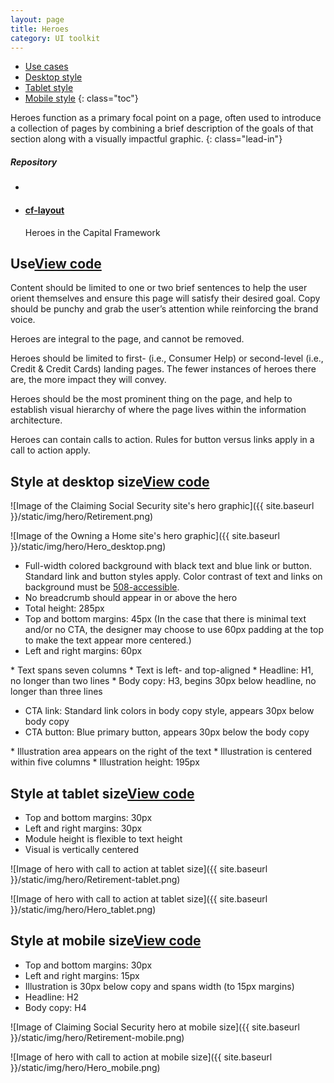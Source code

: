 ```yaml
---
layout: page
title: Heroes
category: UI toolkit
---
```


- [Use cases](#use)
- [Desktop style](#desktop)
- [Tablet style](#tablet)
- [Mobile style](#mobile)
{: class="toc"}

<div class="content-50 content-first">

Heroes function as a primary focal point on a page, often used to introduce a collection of pages by combining a brief description of the goals of that section along with a visually impactful graphic.
{: class="lead-in"}

</div>

<div class="content-50 content-last">
  <h5 class="repo-list-header">Repository</h5>
  <ul class="repo-list">
    <li>
      <span class="cf-icon cf-icon-github"></span>
    </li>
    <li>
      <a href="https://github.com/cfpb/cf-layout"><h4>cf-layout</h4></a>
      <p>Heroes in the Capital Framework</p>
    </li>
  </ul>
</div> 


<h2 id="use">Use<span class="cf-code-link"><a href="">View code <span class="cf-icon cf-icon-external-link"></span></a></span></h2>


<div class="content-67 content-first">

Content should be limited to one or two brief sentences to help the user orient themselves and ensure this page will satisfy their desired goal. Copy should be punchy and grab the user’s attention while reinforcing the brand voice. 

Heroes are integral to the page, and cannot be removed. 

Heroes should be limited to first- (i.e., Consumer Help) or second-level (i.e., Credit & Credit Cards) landing pages. The fewer instances of heroes there are, the more impact they will convey. 

Heroes should be the most prominent thing on the page, and help to establish visual hierarchy of where the page lives within the information architecture.

Heroes can contain calls to action. Rules for button versus links apply in a call to action apply.

</div>

<div class="content-33 content-last"></div>

<h2 id="desktop">Style at desktop size<span class="cf-code-link"><a href="">View code <span class="cf-icon cf-icon-external-link"></span></a></span></h2>

<div class="content-first">
![Image of the Claiming Social Security site's hero graphic]({{ site.baseurl }}/static/img/hero/Retirement.png)

![Image of the Owning a Home site's hero graphic]({{ site.baseurl }}/static/img/hero/Hero_desktop.png)

</div>

<div class="content-33 content-first">

* Full-width colored background with black text and blue link or button. Standard link and button styles apply. Color contrast of text and links on background must be <a href="{{ site.baseurl }}/identity/typography.html#type-accessibility">508-accessible</a>.
* No breadcrumb should appear in or above the hero
* Total height: 285px
* Top and bottom margins: 45px 
(In the case that there is minimal text and/or no CTA, the designer may choose to use 60px padding at the top to make the text appear more centered.)
* Left and right margins: 60px

</div>

<div class="content-33">
* Text spans seven columns
* Text is left- and top-aligned
* Headline: H1, no longer than two lines
* Body copy: H3, begins 30px below headline, no longer than three lines

* CTA link: Standard link colors in body copy style, appears 30px below body copy
* CTA button: Blue primary button, appears 30px below the body copy

</div>

<div class="content-33 content-last">
* Illustration area appears on the right of the text
* Illustration is centered within five columns
* Illustration height: 195px

</div>

<h2 id="tablet">Style at tablet size<span class="cf-code-link"><a href="">View code <span class="cf-icon cf-icon-external-link"></span></a></span></h2>

<div class="content-33 content-first">

* Top and bottom margins: 30px
* Left and right margins: 30px
* Module height is flexible to text height
* Visual is vertically centered

</div>

<div class="content-67 content-last">

![Image of hero with call to action at tablet size]({{ site.baseurl }}/static/img/hero/Retirement-tablet.png)

![Image of hero with call to action at tablet size]({{ site.baseurl }}/static/img/hero/Hero_tablet.png)

</div>


<h2 id="mobile">Style at mobile size<span class="cf-code-link"><a href="">View code <span class="cf-icon cf-icon-external-link"></span></a></span></h2>

<div class="content-33 content-first">

* Top and bottom margins: 30px
* Left and right margins: 15px
* Illustration is 30px below copy and spans width (to 15px margins)
* Headline: H2
* Body copy: H4

</div>

<div class="content-33">

![Image of Claiming Social Security hero at mobile size]({{ site.baseurl }}/static/img/hero/Retirement-mobile.png)

</div>

<div class="content-33">

![Image of hero with call to action at mobile size]({{ site.baseurl }}/static/img/hero/Hero_mobile.png)

</div>

